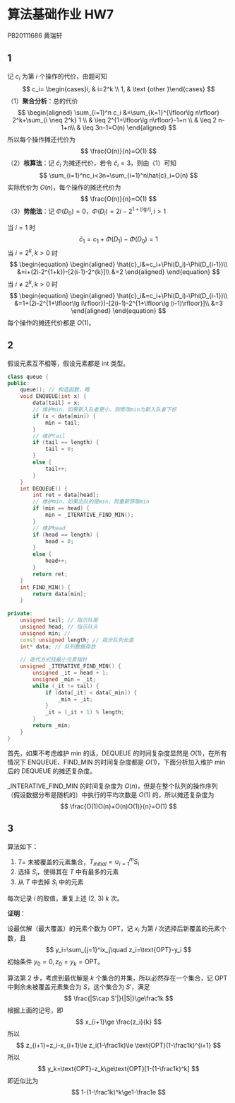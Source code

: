 # 算法基础作业 HW7

PB20111686  黄瑞轩

## 1

记 $c_i$ 为第 $i$ 个操作的代价，由题可知
$$
c_i= \begin{cases}i, & i=2^k \\ 1, & \text {other }\end{cases}
$$
（1）**聚合分析**：总的代价
$$
\begin{aligned}
\sum_{i=1}^n c_i &=\sum_{k=1}^{\lfloor\lg n\rfloor} 2^k+\sum_{i \neq 2^k} 1 \\
& \leq 2^{1+\lfloor\lg n\rfloor}-1+n \\
& \leq 2 n-1+n\\
& \leq 3n-1=O(n)
\end{aligned}
$$
所以每个操作摊还代价为
$$
\frac{O(n)}{n}=O(1)
$$
（2）**核算法**：记 $\hat{c}_i$ 为摊还代价，若令 $\hat{c}_i=3$，则由（1）可知
$$
\sum_{i=1}^nc_i<3n=\sum_{i=1}^n\hat{c}_i=O(n)
$$
实际代价为 $O(n)$，每个操作的摊还代价为
$$
\frac{O(n)}{n}=O(1)
$$
（3）**势能法**：记 $\Phi(D_0)=0$，$\Phi(D_i)=2i-2^{1+\lfloor\lg i\rfloor},i>1$

当 $i=1$ 时
$$
\hat{c}_1=c_1+\Phi(D_1)-\Phi(D_0)=1
$$
当 $i=2^k,k>0$ 时
$$
\begin{equation}
\begin{aligned}
\hat{c}_i&=c_i+\Phi(D_i)-\Phi(D_{i-1})\\
&=i+(2i-2^{1+k})-[2(i-1)-2^{k}]\\
&=2
\end{aligned}
\end{equation}
$$
当 $i\ne 2^k,k>0$ 时
$$
\begin{equation}
\begin{aligned}
\hat{c}_i&=c_i+\Phi(D_i)-\Phi(D_{i-1})\\
&=1+(2i-2^{1+\lfloor\lg i\rfloor})-[2(i-1)-2^{1+\lfloor\lg (i-1)\rfloor}]\\
&=3
\end{aligned}
\end{equation}
$$
每个操作的摊还代价都是 $O(1)$。

## 2

假设元素互不相等，假设元素都是 int 类型。

```C++
class queue {
public:
    queue(); // 构造函数，略
    void ENQUEUE(int x) {
        data[tail] = x;
        // 维护min，如果新入队者更小，则修改min为新入队者下标
        if (x < data[min]) {
            min = tail;
        }
        // 维护tail
        if (tail == length) {
            tail = 0;
        }
        else {
            tail++;
        }
    }
    int DEQUEUE() {
        int ret = data[head];
        // 维护min，如果出队的是min，则重新获取min
        if (min == head) {
            min = _ITERATIVE_FIND_MIN();
        }
        // 维护head
        if (head == length) {
            head = 0;
        }
        else {
            head++;
        }
        return ret;
    }
    int FIND_MIN() {
        return data[min];
    }
    
private:
    unsigned tail; // 指示队尾
    unsigned head; // 指示队头
    unsigned min; // 
    const unsigned length; // 指示队列长度
    int* data; // 队列数据存放
    
    // 迭代方式找最小元素指针
    unsigned _ITERATIVE_FIND_MIN() {
        unsigned _it = head + 1;
        unsigned _min = _it;
        while (_it != tail) {
            if (data[_it] < data[_min]) {
                _min = _it;
            }
            _it = (_it + 1) % length;
        }
        return _min;
    }
}
```

首先，如果不考虑维护 min 的话，DEQUEUE 的时间复杂度显然是 $O(1)$，在所有情况下 ENQUEUE、FIND_MIN 的时间复杂度都是 $O(1)$，下面分析加入维护 min 后的 DEQUEUE 的摊还复杂度。

_INTERATIVE_FIND_MIN 的时间复杂度为 $O(n)$，但是在整个队列的操作序列（假设数据分布是随机的）中执行的平均次数是 $O(1)$ 的，所以摊还复杂度为
$$
\frac{O(1)O(n)+O(n)O(1)}{n}=O(1)
$$

## 3

算法如下：

1. $T=$ 未被覆盖的元素集合，$T_{initial}=\cup_{i=1}^mS_i$ 
2. 选择 $S_i$，使得其在 $T$ 中有最多的元素
3. 从 $T$ 中去掉 $S_i$ 中的元素

每次记录 $i$ 的取值，重复上述 (2, 3) $k$ 次。

**证明**：

设最优解（最大覆盖）的元素个数为 OPT，记 $x_i$ 为第 $i$ 次选择后新覆盖的元素个数，且
$$
y_i=\sum_{j=1}^ix_j\quad z_i=\text{OPT}-y_i
$$
初始条件 $y_0=0,z_0=y_k=\text{OPT}$。

算法第 2 步，考虑到最优解是 $k$ 个集合的并集，所以必然存在一个集合，记 $\text{OPT}$ 中剩余未被覆盖元素集合为 $S$，这个集合为 $S'$，满足
$$
\frac{|S\cap S'|}{|S|}\ge\frac1k
$$
根据上面的记号，即
$$
x_{i+1}\ge \frac{z_i}{k}
$$
所以
$$
z_{i+1}=z_i-x_{i+1}\le z_i(1-\frac1k)\le \text{OPT}(1-\frac1k)^{i+1}
$$
所以
$$
y_k=\text{OPT}-z_k\ge\text{OPT}[1-(1-\frac1k)^k]
$$
即近似比为
$$
1-(1-\frac1k)^k\ge1-\frac1e
$$












